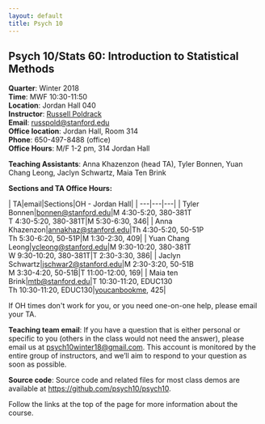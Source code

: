 ```yaml
---
layout: default
title: Psych 10
---
```


## Psych 10/Stats 60: Introduction to Statistical Methods

**Quarter**: Winter 2018  
**Time**: MWF 10:30-11:50  
**Location**: Jordan Hall 040  
**Instructor**: [Russell Poldrack](https://profiles.stanford.edu/russell-poldrack)  
**Email**: russpold@stanford.edu  
**Office location**: Jordan Hall, Room 314  
**Phone**: 650-497-8488 (office)  
**Office Hours**: M/F 1-2 pm, 314 Jordan Hall

**Teaching Assistants**: Anna Khazenzon (head TA), Tyler Bonnen, Yuan Chang Leong, Jaclyn Schwartz, Maia Ten Brink

**Sections and TA Office Hours:**

| TA|email|Sections|OH - Jordan Hall|
| ---|---|---|
| Tyler Bonnen|bonnen@stanford.edu|M 4:30-5:20, 380-381T<br>T 4:30-5:20, 380-381T|M 5:30-6:30, 346|
| Anna Khazenzon|annakhaz@stanford.edu|Th 4:30-5:20, 50-51P<br>Th 5:30-6:20, 50-51P|M 1:30-2:30, 409|
| Yuan Chang Leong|ycleong@stanford.edu|M 9:30-10:20, 380-381T<br>W 9:30-10:20, 380-381T|T 2:30-3:30, 386|
| Jaclyn Schwartz|jschwar2@stanford.edu|M 2:30-3:20, 50-51B<br>M 3:30-4:20, 50-51B|T 11:00-12:00, 169|
| Maia ten Brink|mtb@stanford.edu|T 10:30-11:20, EDUC130<br>Th 10:30-11:20, EDUC130|[youcanbookme](https://maiatenbrink.youcanbook.me/), 425|

If OH times don't work for you, or you need one-on-one help, please email your TA.

**Teaching team email**: If you have a question that is either personal or specific to you (others in the class would not need the answer), please email us at psych10winter18@gmail.com. This account is monitored by the entire group of instructors, and we’ll aim to respond to your question as soon as possible.

**Source code**: Source code and related files for most class demos are available at https://github.com/psych10/psych10.

Follow the links at the top of the page for more information about the course.
